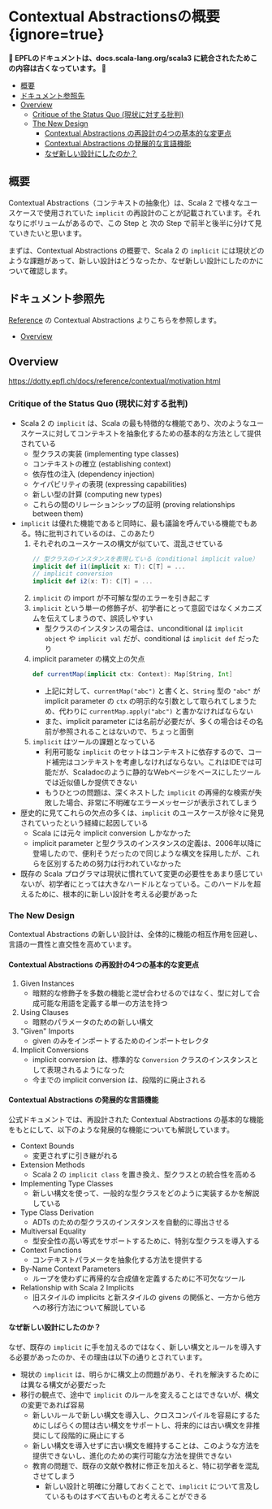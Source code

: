 # Contextual Abstractionsの概要 {ignore=true}

**:construction: EPFLのドキュメントは、docs.scala-lang.org/scala3 に統合されたためこの内容は古くなっています。 :construction:**

<!-- @import "[TOC]" {cmd="toc" depthFrom=1 depthTo=6 orderedList=false} -->

<!-- code_chunk_output -->

- [概要](#概要)
- [ドキュメント参照先](#ドキュメント参照先)
- [Overview](#overview)
  - [Critique of the Status Quo (現状に対する批判)](#critique-of-the-status-quo-現状に対する批判)
  - [The New Design](#the-new-design)
    - [Contextual Abstractions の再設計の4つの基本的な変更点](#contextual-abstractions-の再設計の4つの基本的な変更点)
    - [Contextual Abstractions の発展的な言語機能](#contextual-abstractions-の発展的な言語機能)
    - [なぜ新しい設計にしたのか？](#なぜ新しい設計にしたのか)

<!-- /code_chunk_output -->

## 概要

Contextual Abstractions（コンテキストの抽象化）は、Scala 2 で様々なユースケースで使用されていた `implicit` の再設計のことが記載されています。それなりにボリュームがあるので、この Step と 次の Step で前半と後半に分けて見ていきたいと思います。

まずは、Contextual Abstractions の概要で、Scala 2 の `implicit` には現状どのような課題があって、新しい設計はどうなったか、なぜ新しい設計にしたのかについて確認します。


## ドキュメント参照先

[Reference](https://dotty.epfl.ch/docs/reference/overview.html) の Contextual Abstractions よりこちらを参照します。

- [Overview](https://dotty.epfl.ch/docs/reference/contextual/motivation.html)

## Overview

https://dotty.epfl.ch/docs/reference/contextual/motivation.html

### Critique of the Status Quo (現状に対する批判)

- Scala 2 の `implicit` は、Scala の最も特徴的な機能であり、次のようなユースケースに対してコンテキストを抽象化するための基本的な方法として提供されている
  - 型クラスの実装 (implementing type classes)
  - コンテキストの確立 (establishing context)
  - 依存性の注入 (dependency injection)
  - ケイパビリティの表現 (expressing capabilities)
  - 新しい型の計算 (computing new types)
  - これらの間のリレーションシップの証明 (proving relationships between them)
- `implicit` は優れた機能であると同時に、最も議論を呼んでいる機能でもある。特に批判されているのは、このあたり
  1. それぞれのユースケースの構文が似ていて、混乱させている
      ```scala
      // 型クラスのインスタンスを表現している（conditional implicit value）
      implicit def i1(implicit x: T): C[T] = ...
      // implicit conversion
      implicit def i2(x: T): C[T] = ...
  1. `implicit` の import が不可解な型のエラーを引き起こす
  1. `implicit` という単一の修飾子が、初学者にとって意図ではなくメカニズムを伝えてしまうので、誤読しやすい
      - 型クラスのインスタンスの場合は、unconditional は `implicit object` や `implicit val` だが、conditional は `implicit def` だったり
  1. implicit parameter の構文上の欠点
      ```scala
      def currentMap(implicit ctx: Context): Map[String, Int]
      ```
      - 上記に対して、`currentMap("abc")` と書くと、`String` 型の `"abc"` が implicit parameter の `ctx` の明示的な引数として取られてしまうため、代わりに `currentMap.apply("abc")` と書かなければならない
      - また、implicit parameter には名前が必要だが、多くの場合はその名前が参照されることはないので、ちょっと面倒
  1. `implicit` はツールの課題となっている
      - 利用可能な `implicit` のセットはコンテキストに依存するので、コード補完はコンテキストを考慮しなければならない。これはIDEでは可能だが、Scaladocのように静的なWebページをベースにしたツールでは近似値しか提供できない
      - もうひとつの問題は、深くネストした `implicit` の再帰的な検索が失敗した場合、非常に不明確なエラーメッセージが表示されてしまう
- 歴史的に見てこれらの欠点の多くは、`implicit` のユースケースが徐々に発見されていったという経緯に起因している
  - Scala には元々 implicit conversion しかなかった
  - implicit parameter と型クラスのインスタンスの定義は、2006年以降に登場したので、便利そうだったので同じような構文を採用したが、これらを区別するための努力は行われていなかった
- 既存の Scala プログラマは現状に慣れていて変更の必要性をあまり感じていないが、初学者にとっては大きなハードルとなっている。このハードルを超えるために、根本的に新しい設計を考える必要があった

### The New Design

Contextual Abstractions の新しい設計は、全体的に機能の相互作用を回避し、言語の一貫性と直交性を高めています。

#### Contextual Abstractions の再設計の4つの基本的な変更点

1. Given Instances
    - 暗黙的な修飾子を多数の機能と混ぜ合わせるのではなく、型に対して合成可能な用語を定義する単一の方法を持つ
1. Using Clauses 
    - 暗黙のパラメータのための新しい構文
1. "Given" Imports
    - given のみをインポートするためのインポートセレクタ
1. Implicit Conversions
    - implicit conversion は、標準的な `Conversion` クラスのインスタンスとして表現されるようになった
    - 今までの implicit conversion は、段階的に廃止される

#### Contextual Abstractions の発展的な言語機能

公式ドキュメントでは、再設計された Contextual Abstractions の基本的な機能をもとにして、以下のような発展的な機能についても解説しています。

- Context Bounds
  - 変更されずに引き継がれる
- Extension Methods
  - Scala 2 の `implicit class` を置き換え、型クラスとの統合性を高める
- Implementing Type Classes
  - 新しい構文を使って、一般的な型クラスをどのように実装するかを解説している
- Type Class Derivation
  - ADTs のための型クラスのインスタンスを自動的に導出させる
- Multiversal Equality
  - 型安全性の高い等式をサポートするために、特別な型クラスを導入する
- Context Functions
  - コンテキストパラメータを抽象化する方法を提供する
- By-Name Context Parameters
  - ループを使わずに再帰的な合成値を定義するために不可欠なツール
- Relationship with Scala 2 Implicits
  - 旧スタイルの implicits と新スタイルの givens の関係と、一方から他方への移行方法について解説している

#### なぜ新しい設計にしたのか？

なぜ、既存の `implicit` に手を加えるのではなく、新しい構文とルールを導入する必要があったのか、その理由は以下の通りとされています。

- 現状の `implicit` は、明らかに構文上の問題があり、それを解決するためには異なる構文が必要だった
- 移行の観点で、途中で `implicit` のルールを変えることはできないが、構文の変更であれば容易
  - 新しいルールで新しい構文を導入し、クロスコンパイルを容易にするためにしばらくの間は古い構文をサポートし、将来的には古い構文を非推奨にして段階的に廃止にする
  - 新しい構文を導入せずに古い構文を維持することは、このような方法を提供できないし、進化のための実行可能な方法を提供できない
  - 教育の問題で、既存の文献や教材に修正を加えると、特に初学者を混乱させてしまう
      - 新しい設計と明確に分離しておくことで、`implicit` について言及しているものはすべて古いものと考えることができる

